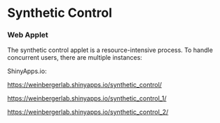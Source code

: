 # Synthetic Control

### Web Applet

The synthetic control applet is a resource-intensive process. To handle concurrent users, there are multiple instances:

ShinyApps.io: 

https://weinbergerlab.shinyapps.io/synthetic_control/

https://weinbergerlab.shinyapps.io/synthetic_control_1/

https://weinbergerlab.shinyapps.io/synthetic_control_2/
